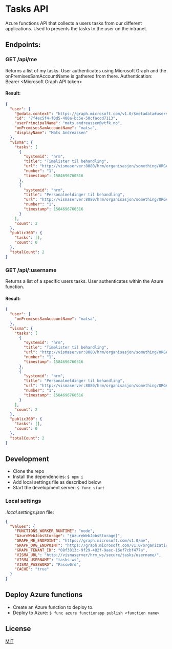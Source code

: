 # Tasks API
Azure functions API that collects a users tasks from our different applications. Used to presents the tasks to the user on the intranet.

## Endpoints:


### GET /api/me
Returns a list of my tasks. User authenticates using Microsoft Graph and the onPremisesSamAccountName is gathered from there.
Authentication: Bearer \<Microsoft Graph API token>

#### Result: 
```json
{
  "user": {
    "@odata.context": "https://graph.microsoft.com/v1.0/$metadata#users(id,userPrincipalName,onPremisesSamAccountName,displayName)/$entity",
    "id": "7f4ec5f4-f0d5-400a-bc5e-50cfaccd7113",
    "userPrincipalName": "mats.andreassen@vtfk.no",
    "onPremisesSamAccountName": "matsa",
    "displayName": "Mats Andreassen"
  },
  "visma": {
    "tasks": [
      {
        "systemid": "hrm",
        "title": "Timelister til behandling",
        "url": "http://vismaserver:8080/hrm/organisasjon/something/ORGANIZATION_TASKS_NODE/TIMESHEET",
        "number": "1",
        "timestamp": 1584696760516
      },
      {
        "systemid": "hrm",
        "title": "Personalmeldinger til behandling",
        "url": "http://vismaserver:8080/hrm/organisasjon/something/ORGANIZATION_TASKS_NODE/PERSONAL_FORMS_PROCESS",
        "number": "1",
        "timestamp": 1584696760516
      }
    ],
    "count": 2
  },
  "public360": {
    "tasks": [],
    "count": 0
  },
  "totalCount": 2
}
```


### GET /api/:username
Returns a list of a specific users tasks. User authenticates within the Azure function.

#### Result: 
```json
{
  "user": {
    "onPremisesSamAccountName": "matsa",
  },
  "visma": {
    "tasks": [
      {
        "systemid": "hrm",
        "title": "Timelister til behandling",
        "url": "http://vismaserver:8080/hrm/organisasjon/something/ORGANIZATION_TASKS_NODE/TIMESHEET",
        "number": "1",
        "timestamp": 1584696760516
      },
      {
        "systemid": "hrm",
        "title": "Personalmeldinger til behandling",
        "url": "http://vismaserver:8080/hrm/organisasjon/something/ORGANIZATION_TASKS_NODE/PERSONAL_FORMS_PROCESS",
        "number": "1",
        "timestamp": 1584696760516
      }
    ],
    "count": 2
  },
  "public360": {
    "tasks": [],
    "count": 0
  },
  "totalCount": 2
}
```

## Development

- Clone the repo
- Install the dependencies: ```$ npm i```
- Add local settings file as described below
- Start the development server: ```$ func start```

### Local settings
*.local.settings.json* file:
```json
{ 
  "Values": {
    "FUNCTIONS_WORKER_RUNTIME": "node",
    "AzureWebJobsStorage": "{AzureWebJobsStorage}",
    "GRAPH_ME_ENDPOINT": "https://graph.microsoft.com/v1.0/me",
    "GRAPH_ORG_ENDPOINT": "https://graph.microsoft.com/v1.0/organization",
    "GRAPH_TENANT_ID": "08f3813c-9f29-482f-9aec-16ef7cbf477a",
    "VISMA_URL": "http://vismaserver/hrm_ws/secure/tasks/username/",
    "VISMA_USERNAME": "tasks-ws",
    "VISMA_PASSWORD": "Passw0rd",
    "CACHE": "true"
  }
}
```

## Deploy Azure functions

- Create an Azure function to deploy to.
- Deploy to Azure: ```$ func azure functionapp publish <function name>```


## License

[MIT](LICENSE)